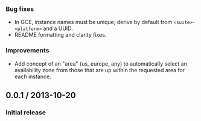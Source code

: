 ### Bug fixes

* In GCE, instance names must be unique; derive by default from
  `<suite>-<platform>` and a UUID.
* README formatting and clarity fixes.

### Improvements

* Add concept of an "area" (us, europe, any) to automatically select
  an availability zone from those that are up within the requested
  area for each instance.

## 0.0.1 / 2013-10-20

### Initial release
